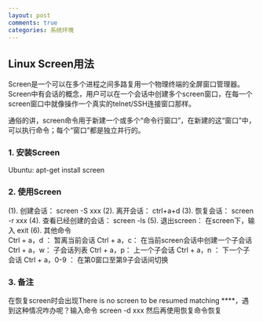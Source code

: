 ```yaml
---
layout: post
comments: true
categories: 系统环境
---
```

##  Linux Screen用法

Screen是一个可以在多个进程之间多路复用一个物理终端的全屏窗口管理器。Screen中有会话的概念，用户可以在一个会话中创建多个screen窗口，在每一个screen窗口中就像操作一个真实的telnet/SSH连接窗口那样。

通俗的讲，screen命令用于新建一个或多个“命令行窗口”，在新建的这“窗口”中，可以执行命令；每个“窗口”都是独立并行的。
### 1. 安装Screen
Ubuntu:         apt-get install screen
### 2. 使用Screen

(1). 创建会话：   screen -S xxx 
(2). 离开会话：   ctrl+a+d 
(3). 恢复会话：   screen -r xxx 
(4). 查看已经创建的会话：   screen -ls 
(5). 退出screen：   在screen下，输入 exit 
(6). 其他命令   
Ctrl + a，d ：   暂离当前会话 
Ctrl + a，c：   在当前screen会话中创建一个子会话 
Ctrl + a，w：   子会话列表 
Ctrl + a，p：   上一个子会话 
Ctrl + a，n ：   下一个子会话 
Ctrl + a，0-9 ：   在第0窗口至第9子会话间切换
### 3. 备注
在恢复screen时会出现There is no screen to be resumed matching ****，遇到这种情况咋办呢？输入命令
screen -d xxx
然后再使用恢复命令恢复


